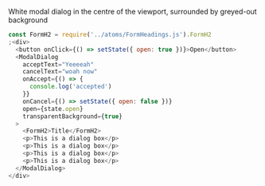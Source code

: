 White modal dialog in the centre of the viewport, surrounded by greyed-out background

```js
const FormH2 = require('../atoms/FormHeadings.js').FormH2
;<div>
  <button onClick={() => setState({ open: true })}>Open</button>
  <ModalDialog
    acceptText="Yeeeeah"
    cancelText="woah now"
    onAccept={() => {
      console.log('accepted')
    }}
    onCancel={() => setState({ open: false })}
    open={state.open}
    transparentBackground={true}
  >
    <FormH2>Title</FormH2>
    <p>This is a dialog box</p>
    <p>This is a dialog box</p>
    <p>This is a dialog box</p>
    <p>This is a dialog box</p>
  </ModalDialog>
</div>
```
